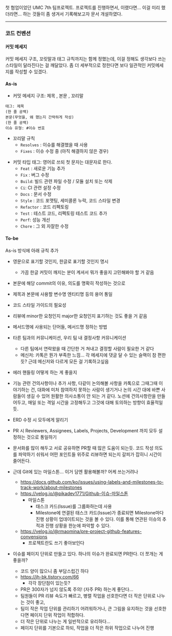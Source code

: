 첫 협업이었던 UMC 7th 팀프로젝트. 프로젝트를 진행하면서, 이랬다면... 이걸 미리 했더라면... 하는 것들이 좀 생겨서 기록해보고자 문서 개설하였다.

---

### 코드 컨벤션
#### 커밋 메세지
커밋 메세지 구조, 꼬릿말과 태그 규칙까지는 함께 정했는데, 이걸 정해도 생각보다 쓰는 스타일이 달라진다는 걸 깨달았다. 좀 더 세부적으로 정한다면 보다 일관적인 커밋메세지를 작성할 수 있겠다.
#### As-is
* 커밋 메세지 구조: 제목 , 본문 , 꼬리말
```
태그: 제목
(한 줄 공백)
본문(무엇을, 왜 했는지 간략하게 작성)
(한 줄 공백)
이슈 유형: #이슈 번호
```
* 꼬리말 규칙
	* `Resolves` : 이슈를 해결했을 때 사용
	- `Fixes` : 이슈 수정 중 (아직 해결하지 않은 경우)
- 커밋 타입 태그: 영어로 쓰되 첫 문자는 대문자로 한다.
	- `Feat` : 새로운 기능 추가
	- `Fix` : 버그 수정
	- `Build`: 빌드 관련 파일 수정 / 모듈 설치 또는 삭제
	- `Ci`: CI 관련 설정 수정
	- `Docs` : 문서 수정
	- `Style` : 코드 포맷팅, 세미콜론 누락, 코드 스타일 변경
	- `Refactor` : 코드 리펙토링
	- `Test` : 테스트 코드, 리펙토링 테스트 코드 추가
	- `Perf`: 성능 개선
	- `Chore` : 그 외 자잘한 수정

#### To-be
As-is 방식에 아래 규칙 추가
* 영문으로 표기할 것인지, 한글로 표기할 것인지 명시
	* 가끔 한글 커밋이 깨지는 분이 계셔서 뭐가 좋을지 고민해봐야 할 거 같음
* 본문에 해당 commit의 이유, 의도를 명확히 작성하는 것으로
* 제목과 본문에 사용할 변수명 엔티티명 등의 용어 통일




* 코드 스타일 가이드의 필요성


* 리뷰에 minor한 요청인지 major한 요청인지 표기하는 것도 좋을 거 같음
* 메서드명에 사용되는 단어들, 메서드명 정하는 방법
* 타른 팀과의 커뮤니케이션, 우리 팀 내 결정사항 커뮤니케이션
	* 다른 팀에서 연락왔을 때 간단한 거 쳐내고 결정할 사람이 필요한 거 같다
	* 메신저: 카톡은 뭔가 부족한 느낌... 각 메세지에 댓글 달 수 있는 슬랙이 참 편한듯? 근데 메신저와 다르게 모든 걸 기록하고싶음

* 에러 핸들링 어떻게 하는 게 좋을지


* 기능 관련 건의사항이나 추가 사항, 다같이 논의해볼 사항을 카톡으로 그때그때 이야기하는 건, 대화에 미처 참여하지 못하는 사람이 생기거나 논의 시간 대에 바쁜 사람들이 생길 수 있어 원활한 의사소통이 안 되는 거 같다. 노션에 건의사항란을 만들어두고, 매일 또는 격일 시간을 고정해두고 그것에 대해 토의하는 방향이 효율적일 듯.

* ERD 수정 시 모두에게 알리기

* PR 시 Reviewers, Assignees, Labels, Projects, Development 까지 모두 설정하는 것으로 통일하기
* 문서화를 많이 해두고 서로 공유하면 PR할 때 많은 도움이 되는듯. 코드 작성 의도를 파악하기 쉬워서 어떤 포인트들 위주로 리뷰하면 되는지 갈피가 잡히니 시간이 줄어든다.



* 근데 Git에 있는 마일스톤... 이거 담엔 활용해볼까? 어케 쓰는거려나
	* https://docs.github.com/ko/issues/using-labels-and-milestones-to-track-work/about-milestones
	* https://velog.io/@pikadev1771/Github-이슈-마일스톤
		* 마일스톤
			* 태스크 카드(Issue)를 그룹화하는데 사용
			* Milestone에 연결된 태스크 카드(Issue)가 종료되면 Milestone마다 진행 상황이 업데이트되는 것을 볼 수 있다. 이를 통해 연관된 이슈의 추적과 진행 상황을 한눈에 파악할 수 있다.
	* https://velog.io/@rmaomina/pre-project-github-features-convensions
		* 프로젝트란도 쓰기 좋아보인다

* 이슈를 페이지 단위로 만들고 있다. 하나의 이슈가 완료되면 PR한다. 더 쪼개는 게 좋을까?
	* 코드 양이 많으니 좀 부담스럽긴 하다
	* https://jh-bk.tistory.com/66
		* 각각 장단점이 있는듯?
	* PR은 300자가 넘지 않도록 주의! (자주 PR) 하는게 좋단다...
	* 팀원들이 PR 리뷰 속도가 빠르고, 병렬 작업을 선호한다면 더 작은 단위로 나누는 것이 좋고,
	- 팀이 작은 작업 단위를 관리하기 어려워하거나, 큰 그림을 유지하는 것을 선호한다면 페이지 단위 작업이 적합하다.
	- 더 작은 단위로 나누는 게 일반적으로 유리하다...
	- 페이지 단위를 기본으로 하되, 작업을 더 작은 하위 작업으로 나누어 진행